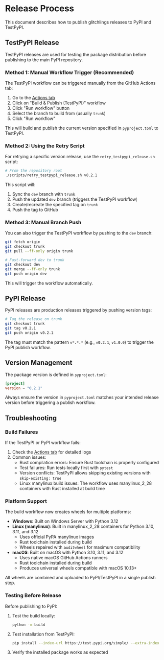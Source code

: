 # Release Process

This document describes how to publish glitchlings releases to PyPI and TestPyPI.

## TestPyPI Release

TestPyPI releases are used for testing the package distribution before publishing to the main PyPI repository.

### Method 1: Manual Workflow Trigger (Recommended)

The TestPyPI workflow can be triggered manually from the GitHub Actions tab:

1. Go to the [Actions tab](https://github.com/osoleve/glitchlings/actions/workflows/publish-testpypi.yml)
2. Click on "Build & Publish (TestPyPI)" workflow
3. Click "Run workflow" button
4. Select the branch to build from (usually `trunk`)
5. Click "Run workflow"

This will build and publish the current version specified in `pyproject.toml` to TestPyPI.

### Method 2: Using the Retry Script

For retrying a specific version release, use the `retry_testpypi_release.sh` script:

```bash
# From the repository root
./scripts/retry_testpypi_release.sh v0.2.1
```

This script will:
1. Sync the `dev` branch with `trunk`
2. Push the updated `dev` branch (triggers the TestPyPI workflow)
3. Create/recreate the specified tag on `trunk`
4. Push the tag to GitHub

### Method 3: Manual Branch Push

You can also trigger the TestPyPI workflow by pushing to the `dev` branch:

```bash
git fetch origin
git checkout trunk
git pull --ff-only origin trunk

# Fast-forward dev to trunk
git checkout dev
git merge --ff-only trunk
git push origin dev
```

This will trigger the workflow automatically.

## PyPI Release

PyPI releases are production releases triggered by pushing version tags:

```bash
# Tag the release on trunk
git checkout trunk
git tag v0.2.1
git push origin v0.2.1
```

The tag must match the pattern `v*.*.*` (e.g., `v0.2.1`, `v1.0.0`) to trigger the PyPI publish workflow.

## Version Management

The package version is defined in `pyproject.toml`:

```toml
[project]
version = "0.2.1"
```

Always ensure the version in `pyproject.toml` matches your intended release version before triggering a publish workflow.

## Troubleshooting

### Build Failures

If the TestPyPI or PyPI workflow fails:

1. Check the [Actions tab](https://github.com/osoleve/glitchlings/actions) for detailed logs
2. Common issues:
   - Rust compilation errors: Ensure Rust toolchain is properly configured
   - Test failures: Run tests locally first with `pytest`
   - Version conflicts: TestPyPI allows skipping existing versions with `skip-existing: true`
   - Linux manylinux build issues: The workflow uses manylinux_2_28 containers with Rust installed at build time

### Platform Support

The build workflow now creates wheels for multiple platforms:

- **Windows**: Built on Windows Server with Python 3.12
- **Linux (manylinux)**: Built in manylinux_2_28 containers for Python 3.10, 3.11, and 3.12
  - Uses official PyPA manylinux images
  - Rust toolchain installed during build
  - Wheels repaired with `auditwheel` for maximum compatibility
- **macOS**: Built on macOS with Python 3.10, 3.11, and 3.12
  - Uses native macOS GitHub Actions runners
  - Rust toolchain installed during build
  - Produces universal wheels compatible with macOS 10.13+

All wheels are combined and uploaded to PyPI/TestPyPI in a single publish step.

### Testing Before Release

Before publishing to PyPI:

1. Test the build locally:
   ```bash
   python -m build
   ```

2. Test installation from TestPyPI:
   ```bash
   pip install --index-url https://test.pypi.org/simple/ --extra-index-url https://pypi.org/simple/ glitchlings
   ```

3. Verify the installed package works as expected
